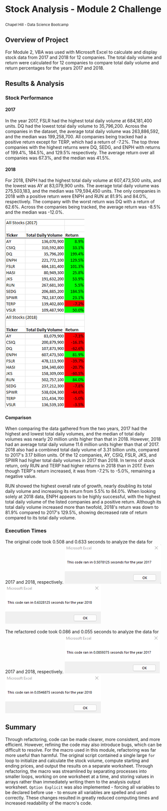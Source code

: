 # Stock Analysis - Module 2 Challenge
<sub>Chapel Hill - Data Science Bootcamp</sub>

## Overview of Project
For Module 2, VBA was used with Microsoft Excel to calculate and display stock data from 2017 and 2018 for 12 companies. The total daily volume and return were calculated for 12 companies to compare total daily volume and return percentages for the years 2017 and 2018.

## Results & Analysis
### Stock Performance
#### 2017
In the year 2017, FSLR had the highest total daily volume at 684,181,400 units. DQ had the lowest total daily volume to 35,796,200. Across the companies in the dataset, the average total daily volume was 263,886,592, and the median was 199,258,700. All companies being tracked had a positive return except for TERP, which had a return of -7.2%. The top three companies with the highest returns were DQ, SEDG, and ENPH with returns of 199.4%, 184.5%, and 129.5% respectively. The average return over all companies was 67.3%, and the median was 41.5%.

#### 2018
For 2018, ENPH had the highest total daily volume at 607,473,500 units, and the lowest was AY at 83,079,900 units. The average total daily volume was 275,503,183, and the median was 179,594,450 units. The only companies in 2018 with a positive return were ENPH and RUN at 81.9% and 84.0%, respectively. The company with the worst return was DQ with a return of 62.6%. Across the companies being tracked, the average return was -8.5% and the median was -12.0%.

![2017 Stock Performance](/images/VBA_Challenge_2017.png) ![2018 Stock Performance](/images/VBA_Challenge_2018.png)
#### Comparison
When comparing the data gathered from the two years, 2017 had the highest and lowest total daily volumes, and the median of total daily volumes was nearly 20 million units higher than that in 2018. However, 2018 had an average total daily volume 11.6 million units higher than that of 2017. 2018 also had a combined total daily volume of 3.31 billion units, compared to 2017's 3.17 billion units. Of the 12 companies, AY, CSIQ, FSLR, JKS, and SPWR had higher total daily volumes in 2017 than 2018. In terms of stock return, only RUN and TERP had higher returns in 2018 than in 2017. Even though TERP's return increased, it was from -7.2% to -5.0%, remaining a negative value.

RUN showed the highest overall rate of growth, nearly doubling its total daily volume and increasing its return from 5.5% to 84.0%. When looking solely at 2018 data, ENPH appears to be highly successful, with the highest total daily volume of the listed companies and a positive return. Although its total daily volume increased more than twofold, 2018's return was down to 81.9% compared to 2017's 129.5%, showing decreased rate of return compared to its total daily volume.

### Execution Times
The original code took 0.508 and 0.633 seconds to analyze the data for 2017 and 2018, respectively.
![2017 Non-Refactored Time](/images/VBA_Challenge_2017_Time_Not_Refactored.png) ![2017 Refactored Time](/images/VBA_Challenge_2018_Time_Not_Refactored.png)

The refactored code took 0.086 and 0.055 seconds to analyze the data for 2017 and 2018, respectively.
![2018 Non-Refactored Time](/images/VBA_Challenge_2017_Time.png) ![2018 Refactored Time](/images/VBA_Challenge_2018_Time.png)

## Summary
Through refactoring, code can be made clearer, more consistent, and more efficient. However, refining the code may also introduce bugs, which can be difficult to resolve. For the macro used in this module, refactoring was far more useful than harmful. The original script contained a single large `for` loop to initialize and calculate the stock volume, compute starting and ending prices, and output the results on a separate worksheet. Through refactoring, the macro was streamlined by separating processes into smaller loops, working on one worksheet at a time, and storing values in arrays rather than immediately writing them to the analysis output worksheet. `Option Explicit` was also implemented - forcing all variables to be declared before use - to ensure all variables are spelled and used correctly. These changes resulted in greatly reduced computing times and increased readability of the macro's code.
